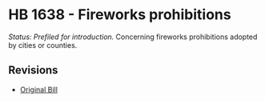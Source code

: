 # HB 1638 - Fireworks prohibitions
*Status: Prefiled for introduction.*
Concerning fireworks prohibitions adopted by cities or counties.

## Revisions
* [Original Bill](1/)